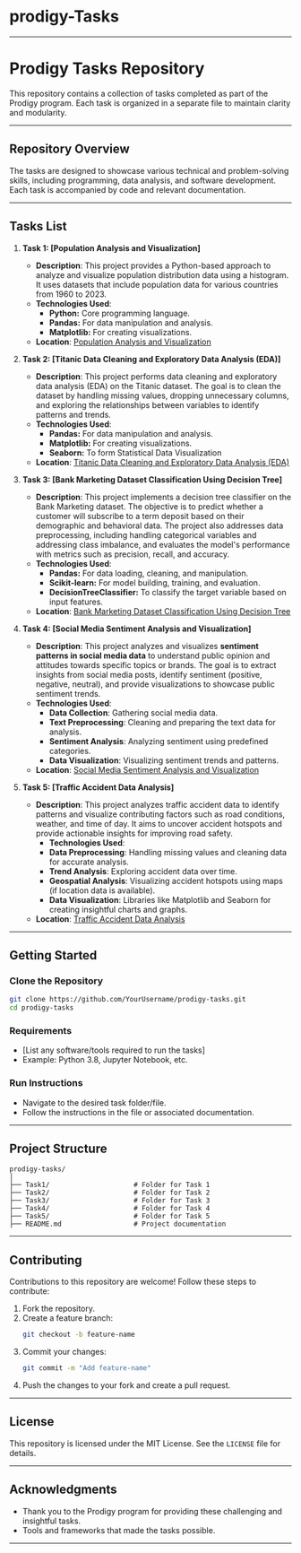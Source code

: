 # prodigy-Tasks
---

# **Prodigy Tasks Repository**

This repository contains a collection of tasks completed as part of the Prodigy program. Each task is organized in a separate file to maintain clarity and modularity.

---

## **Repository Overview**

The tasks are designed to showcase various technical and problem-solving skills, including programming, data analysis, and software development. Each task is accompanied by code and relevant documentation.

---

## **Tasks List**

1. **Task 1: [Population Analysis and Visualization]**
   - **Description**: This project provides a Python-based approach to analyze and visualize population distribution data using a histogram. It uses datasets that include population data for various countries from 1960 to 2023.
   - **Technologies Used**:
      - **Python:** Core programming language.
      - **Pandas:** For data manipulation and analysis.
      - **Matplotlib:** For creating visualizations.
   - **Location**: [Population Analysis and Visualization](https://github.com/Niranjan-NN/prodigy-Tasks/tree/main/task1)

2. **Task 2: [Titanic Data Cleaning and Exploratory Data Analysis (EDA)]**
   - **Description**: This project performs data cleaning and exploratory data analysis (EDA) on the Titanic dataset. The goal is to clean the dataset by handling missing values, dropping unnecessary columns, and exploring the relationships between variables to identify patterns and trends.
   - **Technologies Used**:
      - **Pandas:** For data manipulation and analysis.
      - **Matplotlib:** For creating visualizations.
      - **Seaborn:** To form Statistical Data Visualization
   - **Location**: [Titanic Data Cleaning and Exploratory Data Analysis (EDA)](https://github.com/Niranjan-NN/prodigy-Tasks/tree/main/task2)

3. **Task 3: [Bank Marketing Dataset Classification Using Decision Tree]**
   - **Description**: This project implements a decision tree classifier on the Bank Marketing dataset. The objective is to predict whether a customer will subscribe to a term deposit based on their demographic and behavioral data. The project also addresses data preprocessing, including handling categorical variables and addressing class imbalance, and evaluates the model's performance with metrics such as precision, recall, and accuracy.
   - **Technologies Used**:
      - **Pandas:** For data loading, cleaning, and manipulation.
      - **Scikit-learn:** For model building, training, and evaluation.
      - **DecisionTreeClassifier:** To classify the target variable based on input features.
   - **Location**: [Bank Marketing Dataset Classification Using Decision Tree](https://github.com/Niranjan-NN/prodigy-Tasks/tree/main/task3)

4. **Task 4: [Social Media Sentiment Analysis and Visualization]**
   - **Description**: This project analyzes and visualizes **sentiment patterns in social media data** to understand public opinion and attitudes towards specific topics or brands. The goal is to extract insights from social media posts, identify sentiment (positive, negative, neutral), and provide visualizations to showcase public sentiment trends.
   - **Technologies Used**:
      - **Data Collection**: Gathering social media data.
      - **Text Preprocessing**: Cleaning and preparing the text data for analysis.
      - **Sentiment Analysis**: Analyzing sentiment using predefined categories.
      - **Data Visualization**: Visualizing sentiment trends and patterns.
   - **Location**: [Social Media Sentiment Analysis and Visualization](https://github.com/Niranjan-NN/prodigy-Tasks/tree/main/task4)

5. **Task 5: [Traffic Accident Data Analysis]**
   - **Description**: This project analyzes traffic accident data to identify patterns and visualize contributing factors such as road conditions, weather, and time of day. It aims to uncover accident hotspots and provide actionable insights for improving road safety.
      - **Technologies Used**:
      - **Data Preprocessing**: Handling missing values and cleaning data for accurate analysis.
      - **Trend Analysis**: Exploring accident data over time.
      - **Geospatial Analysis**: Visualizing accident hotspots using maps (if location data is available).
      - **Data Visualization**: Libraries like Matplotlib and Seaborn for creating insightful charts and graphs.
   - **Location**: [Traffic Accident Data Analysis](https://github.com/Niranjan-NN/prodigy-Tasks/tree/main/task5)

---

## **Getting Started**

### **Clone the Repository**
```bash
git clone https://github.com/YourUsername/prodigy-tasks.git
cd prodigy-tasks
```

### **Requirements**
- [List any software/tools required to run the tasks]
- Example: Python 3.8, Jupyter Notebook, etc.

### **Run Instructions**
- Navigate to the desired task folder/file.
- Follow the instructions in the file or associated documentation.

---

## **Project Structure**
```
prodigy-tasks/
│
├── Task1/                     # Folder for Task 1
├── Task2/                     # Folder for Task 2
├── Task3/                     # Folder for Task 3
├── Task4/                     # Folder for Task 4
├── Task5/                     # Folder for Task 5
├── README.md                  # Project documentation
```

---

## **Contributing**

Contributions to this repository are welcome! Follow these steps to contribute:
1. Fork the repository.
2. Create a feature branch:
   ```bash
   git checkout -b feature-name
   ```
3. Commit your changes:
   ```bash
   git commit -m "Add feature-name"
   ```
4. Push the changes to your fork and create a pull request.

---

## **License**

This repository is licensed under the MIT License. See the `LICENSE` file for details.

---

## **Acknowledgments**

- Thank you to the Prodigy program for providing these challenging and insightful tasks.
- Tools and frameworks that made the tasks possible.
---

